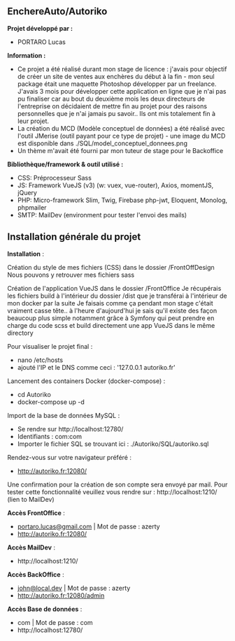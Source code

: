 ## EnchereAuto/Autoriko

**Projet développé par :**
- PORTARO Lucas

**Information :**
- Ce projet a été réalisé durant mon stage de licence : j'avais pour objectif de créer un site de ventes aux enchères du début à la fin - mon seul package était une maquette Photoshop développer par un freelance. J'avais 3 mois pour développer cette application en ligne que je n'ai pas pu finaliser car au bout du deuxième mois les deux directeurs de l'entreprise on décidaient de mettre fin au projet pour des raisons personnelles que je n'ai jamais pu savoir.. Ils ont mis totalement fin à leur projet.
- La création du MCD (Modèle conceptuel de données) a été réalisé avec l'outil JMerise (outil payant pour ce type de projet) - une image du MCD est disponible dans ./SQL/model_conceptuel_donnees.png
- Un thème m'avait été fourni par mon tuteur de stage pour le Backoffice

**Bibliothèque/framework & outil utilisé :**
- CSS: Préprocesseur Sass
- JS: Framework VueJS (v3) (w: vuex, vue-router), Axios, momentJS, jQuery
- PHP: Micro-framework Slim, Twig, Firebase php-jwt, Eloquent, Monolog, phpmailer
- SMTP: MailDev (environment pour tester l'envoi des mails)

## Installation générale du projet

**Installation** :

Création du style de mes fichiers (CSS) dans le dossier /FrontOffDesign
Nous pouvons y retrouver mes fichiers sass

Création de l'application VueJS dans le dossier /FrontOffice
Je récupérais les fichiers build à l'intérieur du dossier /dist que je transférai à l'intérieur de mon docker par la suite
Je faisais comme ça pendant mon stage c'était vraiment casse tête.. à l'heure d'aujourd'hui je sais qu'il existe des façon beaucoup plus simple notamment grâce à Symfony qui peut prendre en charge du code scss et build directement une app VueJS dans le même directory

Pour visualiser le projet final :
- nano /etc/hosts
- ajouté l'IP et le DNS comme ceci : '127.0.0.1 autoriko.fr'

Lancement des containers Docker (docker-compose) :
- cd Autoriko
- docker-compose up -d

Import de la base de données MySQL :
- Se rendre sur http://localhost:12780/
- Identifiants : com:com
- Importer le fichier SQL se trouvant ici : ./Autoriko/SQL/autoriko.sql

Rendez-vous sur votre navigateur préféré :
- http://autoriko.fr:12080/

Une confirmation pour la création de son compte sera envoyé par mail.
Pour tester cette fonctionnalité veuillez vous rendre sur : http://localhost:1210/ (lien to MailDev)

**Accès FrontOffice** :
- portaro.lucas@gmail.com | Mot de passe : azerty
- http://autoriko.fr:12080/

**Accès MailDev** :
- http://localhost:1210/

**Accès BackOffice** :
- john@local.dev | Mot de passe : azerty
- http://autoriko.fr:12080/admin

**Accès Base de données** :
- com | Mot de passe : com
- http://localhost:12780/

